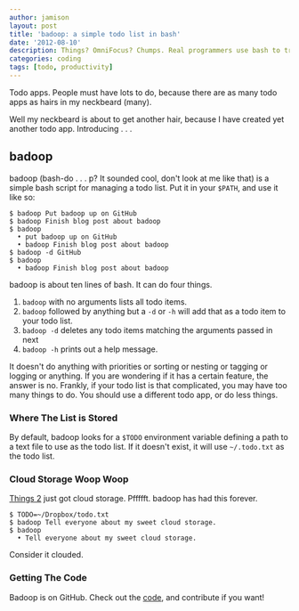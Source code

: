 ```yaml
---
author: jamison
layout: post
title: 'badoop: a simple todo list in bash'
date: '2012-08-10'
description: Things? OmniFocus? Chumps. Real programmers use bash to track their todos.
categories: coding
tags: [todo, productivity]
---
```


Todo apps. People must have lots to do, because there are as many todo apps as
hairs in my neckbeard (many).

Well my neckbeard is about to get another hair, because I have created yet
another todo app. Introducing . . .

## badoop

badoop (bash-do . . . p? It sounded cool, don't look at me like that) is a
simple bash script for managing a todo list. Put it in your `$PATH`, and use it
like so:


```
$ badoop Put badoop up on GitHub
$ badoop Finish blog post about badoop
$ badoop
  • put badoop up on GitHub
  • badoop Finish blog post about badoop
$ badoop -d GitHub
$ badoop
  • badoop Finish blog post about badoop
```

badoop is about ten lines of bash. It can do four things.

1. `badoop` with no arguments lists all todo items.
1. `badoop` followed by anything but a `-d` or `-h` will add that as a todo
    item to your todo list.
1. `badoop -d` deletes any todo items matching the arguments passed in next
1. `badoop -h` prints out a help message.

It doesn't do anything with priorities or sorting or nesting or tagging or
logging or anything. If you are wondering if it has a certain feature, the
answer is no. Frankly, if your todo list is that complicated, you may have too
many things to do. You should use a different todo app, or do less things.

### Where The List is Stored

By default, badoop looks for a `$TODO` environment variable defining a path
to a text file to use as the todo list. If it doesn't exist, it will use
`~/.todo.txt` as the todo list.

### Cloud Storage Woop Woop

[Things 2](http://culturedcode.com/things/) just got cloud storage. Pffffft.
badoop has had this forever.

```
$ TODO=~/Dropbox/todo.txt
$ badoop Tell everyone about my sweet cloud storage.
$ badoop
  • Tell everyone about my sweet cloud storage.
```

Consider it clouded.

### Getting The Code

Badoop is on GitHub. Check out the [code](https://github.com/jergason/badoop),
and contribute if you want!
